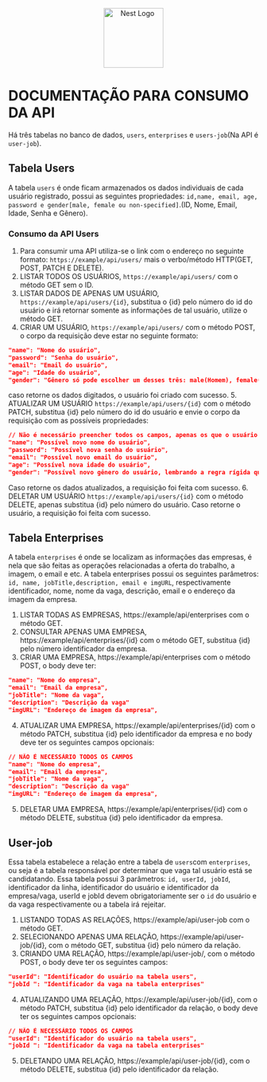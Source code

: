 <p align="center">
  <a href="http://nestjs.com/" target="blank"><img src="https://nestjs.com/img/logo-small.svg" width="120" alt="Nest Logo" /></a>
</p>

# DOCUMENTAÇÃO PARA CONSUMO DA API
Há três tabelas no banco de dados, `users`, `enterprises` e `users-job`(Na API é `user-job`).
## Tabela Users
A tabela `users` é onde ficam armazenados os dados individuais de cada usuário registrado, possui as seguintes propriedades:
`id,name, email, age, password e gender[male, female ou non-specified]`.(ID, Nome, Email, Idade, Senha e Gênero).
### Consumo da API Users
1. Para consumir uma API utiliza-se o link com o endereço no seguinte formato: `https://example/api/users/` mais o verbo/método HTTP(GET, POST, PATCH E DELETE).
2. LISTAR TODOS OS USUÁRIOS, `https://example/api/users/` com o método GET sem o ID.
3. LISTAR DADOS DE APENAS UM USUÁRIO, `https://example/api/users/{id}`, substitua o {id} pelo número do id do usuário e irá retornar somente as informações de tal usuário, utilize o método GET.
4. CRIAR UM USUÁRIO, `https://example/api/users/` com o método POST, o corpo da requisição deve estar no seguinte formato:
```json
"name": "Nome do usuário",
"password": "Senha do usuário",
"email": "Email do usuário",
"age": "Idade do usuário",
"gender": "Gênero só pode escolher um desses três: male(Homem), female(Mulher) ou non-specified(Não-especificado)"
```
caso retorne os dados digitados, o usuário foi criado com sucesso.
5. ATUALIZAR UM USUÁRIO `https://example/api/users/{id}` com o método PATCH, substitua {id} pelo número do id do usuário e envie o corpo da requisição com as possíveis propriedades:
```json
// Não é necessário preencher todos os campos, apenas os que o usuário vai atualizar, caso só envie um corpo com a propriedade name preenchida por exemplo, apenas tal propriedade será atualizada.
"name": "Possível novo nome do usuário",
"password": "Possível nova senha do usuário",
"email": "Possível novo email do usuário",
"age": "Possível nova idade do usuário",
"gender": "Possível novo gênero do usuário, lembrando a regra rígida que esse campo tem [female/male/non-specified]"
```
Caso retorne os dados atualizados, a requisição foi feita com sucesso.
6. DELETAR UM USUÁRIO `https://example/api/users/{id}` com o método DELETE, apenas substitua {id} pelo número do usuário.
Caso retorne o usuário, a requisição foi feita com sucesso.
## Tabela Enterprises
A tabela `enterprises` é onde se localizam as informações das empresas, é nela que são feitas as operações relacionadas a oferta do trabalho, a imagem, o email e etc.
A tabela enterprises possui os seguintes parâmetros:
`id, name, jobTitle,description, email e imgURL`, respectivamente identificador, nome, nome da vaga, descrição, email e o endereço da imagem da empresa.
1. LISTAR TODAS AS EMPRESAS, https://example/api/enterprises com o método GET.
2. CONSULTAR APENAS UMA EMPRESA, https://example/api/enterprises/{id} com o método GET, substitua {id} pelo número identificador da empresa.
3. CRIAR UMA EMPRESA, https://example/api/enterprises com o método POST, o body deve ter: 
```json
"name": "Nome do empresa",
"email": "Email da empresa",
"jobTitle": "Nome da vaga",
"description": "Descrição da vaga"
"imgURL": "Endereço de imagem da empresa",
```
4. ATUALIZAR UMA EMPRESA, https://example/api/enterprises/{id} com o método PATCH, substitua {id} pelo identificador da empresa e no body deve ter os seguintes campos opcionais:
```json
// NÃO É NECESSÁRIO TODOS OS CAMPOS
"name": "Nome do empresa",
"email": "Email da empresa",
"jobTitle": "Nome da vaga",
"description": "Descrição da vaga"
"imgURL": "Endereço de imagem da empresa",
```
5. DELETAR UMA EMPRESA, https://example/api/enterprises/{id} com o método DELETE, substitua {id} pelo identificador da empresa.

## User-job
Essa tabela estabelece a relação entre a tabela de `users`com `enterprises`, ou seja é a tabela responsável por determinar que vaga tal usuário está se candidatando.
Essa tabela possui 3 parâmetros:
`id, userId, jobId`, identificador da linha, identificador do usuário e identificador da empresa/vaga, userId e jobId devem obrigatoriamente ser o `id` do usuário e da vaga respectivamente ou a tabela irá rejeitar.
1. LISTANDO TODAS AS RELAÇÕES, https://example/api/user-job com o método GET.
2. SELECIONANDO APENAS UMA RELAÇÃO, https://example/api/user-job/{id}, com o método GET, substitua {id} pelo número da relação.
3. CRIANDO UMA RELAÇÃO, https://example/api/user-job/, com o método POST, o body deve ter os seguintes campos:
```json
"userId": "Identificador do usuário na tabela users",
"jobId ": "Identificador da vaga na tabela enterprises"
```
4. ATUALIZANDO UMA RELAÇÃO, https://example/api/user-job/{id}, com o método PATCH, substitua {id} pelo identificador da relação, o body deve ter os seguintes campos opcionais:
```json
// NÃO É NECESSÁRIO TODOS OS CAMPOS
"userId": "Identificador do usuário na tabela users",
"jobId ": "Identificador da vaga na tabela enterprises"
```
5. DELETANDO UMA RELAÇÃO, https://example/api/user-job/{id}, com o método DELETE, substitua {id} pelo identificador da relação. 